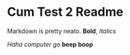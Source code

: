 # Cum Test 2 Readme

Markdown is pretty neato. **Bold**, *Italics*

*Haha computer go* **beep boop**
